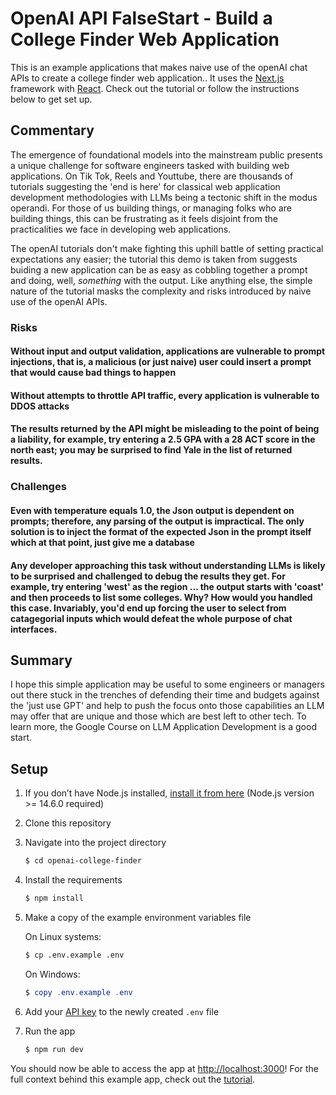 # OpenAI API FalseStart - Build a College Finder Web Application

This is an example applications that makes naive use of the openAI chat APIs to create a college finder web application.. It uses the [Next.js](https://nextjs.org/) framework with [React](https://reactjs.org/). Check out the tutorial or follow the instructions below to get set up.

## Commentary

The emergence of foundational models into the mainstream public presents a unique challenge for software engineers tasked with building web applications. On Tik Tok, Reels and Youttube, there are thousands of tutorials suggesting the 'end is here' for classical web application development methodologies with LLMs being a tectonic shift in the modus operandi. For those of us building things, or managing folks who are building things, this can be frustrating as it feels disjoint from the practicalities we face in developing web applications.

The openAI tutorials don't make fighting this uphill battle of setting practical expectations any easier; the tutorial this demo is taken from suggests buiding a new application can be as easy as cobbling together a prompt and doing, well, *something* with the output. Like anything else, the simple nature of the tutorial masks the complexity and risks introduced by naive use of the openAI APIs. 

### Risks
#### Without input and output validation, applications are vulnerable to prompt injections, that is, a malicious (or just naive) user could insert a prompt that would cause bad things to happen
#### Without attempts to throttle API traffic, every application is vulnerable to DDOS attacks
#### The results returned by the API might be misleading to the point of being a liability, for example, try entering a 2.5 GPA with a 28 ACT score in the north east; you may be surprised to find Yale in the list of returned results. 

### Challenges
#### Even with temperature equals 1.0, the Json output is dependent on prompts; therefore, any parsing of the output is impractical. The only solution is to inject the format of the expected Json in the prompt itself which at that point, just give me a database
#### Any developer approaching this task without understanding LLMs is likely to be surprised and challenged to debug the results they get. For example, try entering 'west' as the region ... the output starts with 'coast' and then proceeds to list some colleges. Why? How would you handled this case. Invariably, you'd end up forcing the user to select from catagegorial inputs which would defeat the whole purpose of chat interfaces. 

## Summary
I hope this simple application may be useful to some engineers or managers out there stuck in the trenches of defending their time and budgets against the 'just use GPT' and help to push the focus onto those capabilities an LLM may offer that are unique and those which are best left to other tech. To learn more, the Google Course on LLM Application Development is a good start. 


## Setup

1. If you don’t have Node.js installed, [install it from here](https://nodejs.org/en/) (Node.js version >= 14.6.0 required)

2. Clone this repository

3. Navigate into the project directory

   ```bash
   $ cd openai-college-finder
   ```

4. Install the requirements

   ```bash
   $ npm install
   ```

5. Make a copy of the example environment variables file

   On Linux systems: 
   ```bash
   $ cp .env.example .env
   ```
   On Windows:
   ```powershell
   $ copy .env.example .env
   ```
6. Add your [API key](https://platform.openai.com/account/api-keys) to the newly created `.env` file

7. Run the app

   ```bash
   $ npm run dev
   ```

You should now be able to access the app at [http://localhost:3000](http://localhost:3000)! For the full context behind this example app, check out the [tutorial](https://platform.openai.com/docs/quickstart).
